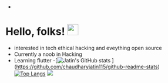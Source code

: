 -
# Hello, folks! <img src="https://cliply.co/clip/waving-hand-3d/" width="30px">
- interested in tech ethical hacking and eveything open source
- Currently a noob in Hacking 
- Learning flutter
-[![Jatin's GitHub stats](https://github-readme-stats.vercel.app/api?username=chaudharyjatin115&show_icons=true&theme=radical)
]
(https://github.com/chaudharyjatin115/github-readme-stats)
[![Top Langs](https://github-readme-stats.vercel.app/api/top-langs/?username=chaudharyjatin115&layout=compact)](https://github.com/chaudharyjatin115/github-readme-stats)
![](https://img.shields.io/badge/<Tech>-<Flutter>-informational?style=flat&logo=<LOGO_NAME>&logoColor=white&color=2bbc8a)
